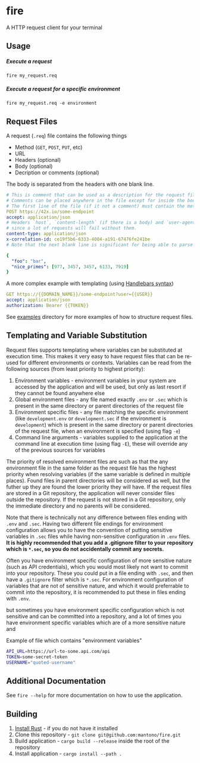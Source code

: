 # fire
A HTTP request client for your terminal

## Usage
##### Execute a request
`fire my_request.req`

##### Execute a request for a specific environment
`fire my_request.req -e environment`

## Request Files
A request (`.req`) file contains the following things
- Method (`GET`, `POST`, `PUT`, etc)
- URL
- Headers (optional)
- Body (optional)
- Decription or comments (optional)

The body is separated from the headers with one blank line.

```yaml
# This is comment that can be used as a description for the request file
# Comments can be placed anywhere in the file except for inside the body
# The first line of the file (if it not a comment) must contain the method and the URL
POST https://42x.io/some-endpoint
accept: application/json
# Headers `host`, `content-length` (if there is a body) and `user-agent` are always sent
# since a lot of requests will fail without them.
content-type: application/json
x-correlation-id: ce19f5b6-6333-4004-a191-67476fe241be
# Note that the next blank line is significant for being able to parse the body

{
  "foo": "bar",
  "nice_primes": [977, 3457, 3457, 6133, 7919]
}
```

A more complex example with templating (using [Handlebars syntax](https://handlebarsjs.com/guide/#what-is-handlebars))

```yaml
GET https://{{DOMAIN_NAME}}/some-endpoint?user={{USER}}
accept: application/json
authorization: Bearer {{TOKEN}}
```

See [examples](examples/) directory for more examples of how to structure request files.

## Templating and Variable Substitution
Request files supports templating where variables can be substituted at execution time. This makes it very easy to have request
files that can be re-used for different environments or contexts. Variables can be read from the following sources (from least priority
to highest priority):
1. Environment variables - environment variables in your system are accessed by the application and will be used, but only as last resort
if they cannot be found anywhere else
2. Global environment files - any file named exactly `.env` or `.sec` which is present in the same directory or parent directories of the request file
3. Environment specific files - any file matching the specific environment (like `development.env` or `development.sec` if the environment is `development`) which is present in the same directory or parent directories of the request file, when an environment is specified (using flag `-e`)
4. Command line arguments - variables supplied to the application at the command line at execution time (using flag `-E`), these will override any of the previous sources for variables

The priority of resolved environment files are such as that the any environment file in the same folder as the request file has the highest priority when resolving variables (if the same variable is defined in multiple places). Found files in parent directories will be considered as well, but the futher up they are found the lower priority they will have. If the request files are stored in a Git repository, the application will never consider files outside the repository. If the request is not stored in a Git repository, only the immediate directory and no parents will be considered.

Note that there is technically not any difference between files ending with `.env` and `.sec`. Having two different file endings for environment configuration
allows you to have the convention of putting sensitive variables in `.sec` files while having non-sensitive configuration in `.env` files. **It is highly
recommended that you add a .gitignore filter to your repository which is `*.sec`, so you do not accidentally commit any secrets.**

 Often you have environment specific configuration of
more sensitive nature (such as API credentials), which you would most likely not want to commit into your repository. These you could put in a file ending with
 `.sec`, and then have a `.gitignore` filter which is `*.sec`. For environment configuration of variables that are not of sensitive nature, and which it
 would preferrable to commit into the repository, it is recommended to put these in files ending with `.env`.

 but sometimes you have environment specific configuration
which is not sensitive and can be committed into a repository, and a lot of times you have environment specific variables which are of a more sensitive
nature  and

Example of file which contains "environment variables"

```sh
API_URL=https://url-to-some.api.com/api
TOKEN=some-secret-token
USERNAME="quoted-username"
```

## Additional Documentation
See `fire --help` for more documentation on how to use the application.

## Building
1. [Install Rust](https://rustup.rs/) - if you do not have it installed
2. Clone this repository - `git clone git@github.com:mantono/fire.git`
3. Build application - `cargo build --release` inside the root of the repository
4. Install application - `cargo install --path .`
